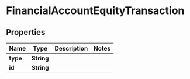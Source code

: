 

# FinancialAccountEquityTransaction


## Properties

| Name | Type | Description | Notes |
|------------ | ------------- | ------------- | -------------|
|**type** | **String** |  |  |
|**id** | **String** |  |  |



